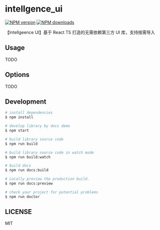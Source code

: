 # intellgence_ui

[![NPM version](https://img.shields.io/npm/v/intellgence_ui.svg?style=flat)](https://npmjs.org/package/intellgence_ui)
[![NPM downloads](http://img.shields.io/npm/dm/intellgence_ui.svg?style=flat)](https://npmjs.org/package/intellgence_ui)

【Intellgeence UI】基于 React TS 打造的无需依赖第三方 UI 库，支持按需导入

## Usage

TODO

## Options

TODO

## Development

```bash
# install dependencies
$ npm install

# develop library by docs demo
$ npm start

# build library source code
$ npm run build

# build library source code in watch mode
$ npm run build:watch

# build docs
$ npm run docs:build

# Locally preview the production build.
$ npm run docs:preview

# check your project for potential problems
$ npm run doctor
```

## LICENSE

MIT
